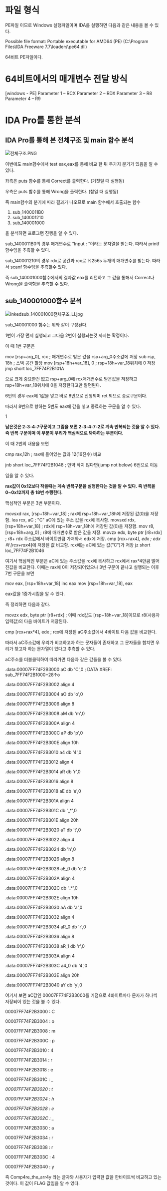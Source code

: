 # 파일 형식

PE파일 이므로 Windows 실행파일이며 IDA를 실행하면 다음과 같은 내용을 볼 수 있다.

Possible file format: Portable executable for AMD64 (PE) (C:\Program Files\IDA Freeware 7.7\loaders\pe64.dll)

64비트 PE파일이다.

# 64비트에서의 매개변수 전달 방식

[windows - PE]
Parameter 1 – RCX
Parameter 2 – RDX
Parameter 3 – R8
Parameter 4 – R9

# IDA Pro를 통한 분석

## IDA Pro를 통해 본 전체구조 및 main 함수 분석

![전체구조.PNG](https://s3-us-west-2.amazonaws.com/secure.notion-static.com/0829af7e-c018-4dc3-8202-803810045a49/전체구조.png)

이번에도 main함수에서 test eax,eax를 통해 비교 한 뒤 두가지 분기가 있음을 알 수 있다. 

좌측은 puts 함수를 통해 Correct를 출력한다. (거짓일 때 실행됨)

우측은 puts 함수를 통해 Wrong을 출력한다. (참일 때 실행됨)

즉 main함수의 분기에 따라 결과가 나오므로 main 함수에서 호출되는 함수

1. sub_1400011B0
2. sub_140001210
3. sub_140001000

을 분석하면 프로그램 진행을 알 수 있다.

sub_1400011B0의 경우 매개변수로 “Input : “이라는 문자열을 받는다. 따라서 printf 함수임을 추측할 수 있다.

sub_140001210의 경우 rdx로 공간과 rcx로 %256s 두개의 매개변수를 받는다. 따라서 scanf 함수임을 추측할수 있다. 

즉 sub_140001000함수에서의 결과값 eax를 리턴하고 그 값을 통해서 Correct나 Wrong을 출력함을 추측할 수 있다.

## sub_140001000함수 분석

![Inkedsub_140001000전체구조_LI.jpg](https://s3-us-west-2.amazonaws.com/secure.notion-static.com/b509d30b-1dc2-43de-ab03-509faf8b1ea7/Inkedsub_140001000전체구조_LI.jpg)

sub_140001000 함수는 위와 같이 구성된다.

1번이 가장 먼저 실행되고 그다음 2번이 실행되는것 까지는 확정이다.  

이 때 1번 구문은

mov     [rsp+arg_0], rcx ; 매개변수로 받은 값을 rsp+arg_0주소값에 저장
sub     rsp, 18h ; 스택 공간 할당
mov     [rsp+18h+var_18], 0 ; rsp+18h+var_18위치에 0 저장
jmp     short loc_7FF74F2B101A

으로 크게 중요한건 없고 rsp+arg_0에 rcx매개변수로 받은값을 저장하고 rsp+18h+var_18위치에 0을 저장한다고만 알면된다.

6번의 경우 eax에 1값을 넣고 바로 8번으로 진행되며 ret 되므로 종료구문이다. 

따라서 8번으로 향하는 5번도 eax에 값을 넣고 종료하는 구문을 알 수 있다.

1

**남은것은 2-3-4-7구문이고 그림을 보면 2-3-4-7-2로 계속 반복되는 것을 알 수 있다. 즉 반복 구문이며 이 부분이 우리가 핵심적으로 봐야하는 부분이다.**

이 때 2번의 내용을 보면

cmp rax,12h ; rax에 들어있는 값과 12(16진수) 비교

jnb short loc_7FF74F2B1048  ; 만약 작지 않다면(jump not below) 6번으로 이동 

임을 알 수 있다.

**rax값이 0x12보다 작을때는 계속 반복구문을 실행한다는 것을 알 수 있다. 즉 반복을 0~0x12까지 총 18번 수행한다.** 

핵심적인 부분은 3번 부분이다.

movsxd  rax, [rsp+18h+var_18] ; rax에 rsp+18h+var_18h에 저장된 값(0)을 저장함. 
lea     rcx, aC         ; "C" aC에 있는 주소 값을 rcx에 복사함. 
movsxd  rdx, [rsp+18h+var_18] ; rdx에 rsp+18h+var_18h에 저장된 값(0)을 저장함.
mov     r8, [rsp+18h+arg_0] ; r8에 매개변수로 받은 값을 저장.
movzx   edx, byte ptr [r8+rdx] ; r8+ rdx 주소값에서 바이트만큼 가져와서 edx에 저장.
cmp     [rcx+rax*4], edx ; edx와 [rcx+rax*4]에 저장된 값 비교함. rcx에는 aC에 있는 값(”C”)가 저장
jz      short loc_7FF74F2B1046

여기서 핵심적인 부분은 aC에 있는 주소값을 rcx에 복사하고 rcx에서 rax*4만큼 떨어진값을 비교한다. 이때는 rax에 0이 저장되어있으나 3번 구문이 끝나고 실행되는 이후 7번 구문을 보면

mov     eax, [rsp+18h+var_18]
inc     eax
mov     [rsp+18h+var_18], eax

eax값을 1증가시킴을 알 수 있다. 

즉 정리하면 다음과 같다.

movzx   edx, byte ptr [r8+rdx]  ; 이때 rdx값도 [rsp+18h+var_18]이므로 r8(사용자 입력값)의 다음 바이트가 저장된다.  

cmp     [rcx+rax*4], edx ; rcx에 저장된 aC주소값에서 4바이트 다음 값을 비교한다.

따라서 aC주소값에 우리가 비교하고자 하는 문자들이 존재하고 그 문자들을 합치면 우리가 찾고자 하는 문자열이 있다고 추측할 수 있다.

aC주소를 더블클릭하여 따라가면 다음과 같은 값들을 볼 수 있다.

.data:00007FF74F2B3000 aC db 'C',0                             ; DATA XREF: sub_7FF74F2B1000+28↑o

.data:00007FF74F2B3002 align 4

.data:00007FF74F2B3004 aO db 'o',0

.data:00007FF74F2B3006 align 8

.data:00007FF74F2B3008 aM db 'm',0

.data:00007FF74F2B300A align 4

.data:00007FF74F2B300C aP db 'p',0

.data:00007FF74F2B300E align 10h

.data:00007FF74F2B3010 a4 db '4',0

.data:00007FF74F2B3012 align 4

.data:00007FF74F2B3014 aR db 'r',0

.data:00007FF74F2B3016 align 8

.data:00007FF74F2B3018 aE db 'e',0

.data:00007FF74F2B301A align 4

.data:00007FF74F2B301C db '_*',0

.data:00007FF74F2B301E align 20h

.data:00007FF74F2B3020 aT db 't',0

.data:00007FF74F2B3022 align 4

.data:00007FF74F2B3024 db 'h',0

.data:00007FF74F2B3026 align 8

.data:00007FF74F2B3028 aE_0 db 'e',0

.data:00007FF74F2B302A align 4

.data:00007FF74F2B302C db '_*',0

.data:00007FF74F2B302E align 10h

.data:00007FF74F2B3030 aA db 'a',0

.data:00007FF74F2B3032 align 4

.data:00007FF74F2B3034 aR_0 db 'r',0

.data:00007FF74F2B3036 align 8

.data:00007FF74F2B3038 aR_1 db 'r',0

.data:00007FF74F2B303A align 4

.data:00007FF74F2B303C a4_0 db '4',0

.data:00007FF74F2B303E align 20h

.data:00007FF74F2B3040 aY db 'y',0


여기서 보면 aC값인 00007FF74F2B3000를 기점으로 4바이트마다 문자가 하나씩 저장되어 있는 것을 볼 수 있다. 

00007FF74F2B3000 : C

00007FF74F2B3004 : o

00007FF74F2B3008 : m

00007FF74F2B300C : p

00007FF74F2B3010 : 4

00007FF74F2B3014 : r

00007FF74F2B3018 : e

00007FF74F2B301C : _

*00007FF74F2B3020 : t*

*00007FF74F2B3024 : h*

*00007FF74F2B3028 : e*

*00007FF74F2B302C : _* 

00007FF74F2B3030 : a

00007FF74F2B3034 : r

00007FF74F2B3038 : r

00007FF74F2B303C : 4

00007FF74F2B3040 : y

즉 Comp4re_the_arr4y 라는 글자와 사용자가 입력한 값을 한바이트씩 비교하고 있는 것이다. 이 값이 FLAG 값임을 알 수 있다.
